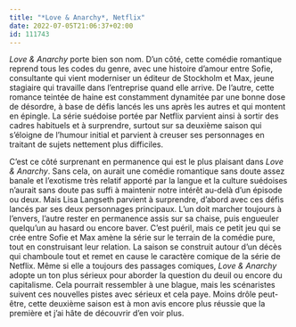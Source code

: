 ```yaml
---
title: "*Love & Anarchy*, Netflix"
date: 2022-07-05T21:06:37+02:00
id: 111743 
---
```


*Love & Anarchy* porte bien son nom. D’un côté, cette comédie romantique reprend tous les codes du genre, avec une histoire d’amour entre Sofie, consultante qui vient moderniser un éditeur de Stockholm et Max, jeune stagiaire qui travaille dans l’entreprise quand elle arrive. De l’autre, cette romance teintée de haine est constamment dynamitée par une bonne dose de désordre, à base de défis lancés les uns après les autres et qui montent en épingle. La série suédoise portée par Netflix parvient ainsi à sortir des cadres habituels et à surprendre, surtout sur sa deuxième saison qui s’éloigne de l’humour initial et parvient à creuser ses personnages en traitant de sujets nettement plus difficiles.

C’est ce côté surprenant en permanence qui est le plus plaisant dans *Love & Anarchy*. Sans cela, on aurait une comédie romantique sans doute assez banale et l’exotisme très relatif apporté par la langue et la culture suédoises n’aurait sans doute pas suffi à maintenir notre intérêt au-delà d’un épisode ou deux. Mais Lisa Langseth parvient à surprendre, d’abord avec ces défis lancés par ses deux personnages principaux. L’un doit marcher toujours à l’envers, l’autre rester en permanence assis sur sa chaise, puis engueuler quelqu’un au hasard ou encore baver. C’est puéril, mais ce petit jeu qui se crée entre Sofie et Max amène la série sur le terrain de la comédie pure, tout en construisant leur relation. La saison se construit autour d’un décès qui chamboule tout et remet en cause le caractère comique de la série de Netflix. Même si elle a toujours des passages comiques, *Love & Anarchy* adopte un ton plus sérieux pour aborder la question du deuil ou encore du capitalisme. Cela pourrait ressembler à une blague, mais les scénaristes suivent ces nouvelles pistes avec sérieux et cela paye. Moins drôle peut-être, cette deuxième saison est à mon avis encore plus réussie que la première et j’ai hâte de découvrir d’en voir plus. 
